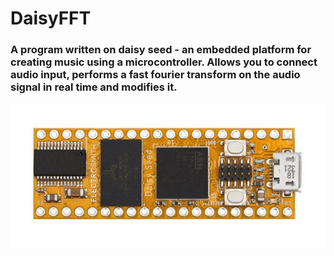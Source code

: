 # DaisyFFT

### A program written on daisy seed - an embedded platform for creating music using a microcontroller. Allows you to connect audio input, performs a fast fourier transform on the audio signal in real time and modifies it.

![daisy seed](./daisy_seed.jpg)
